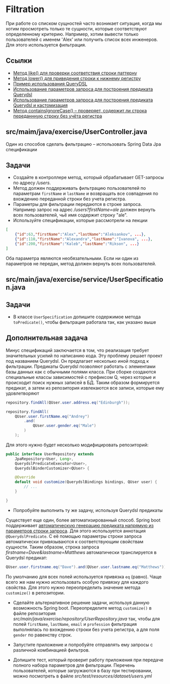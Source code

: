 # Filtration

При работе со списком сущностей часто возникает ситуация, когда мы хотим просмотреть только те сущности, которые соответствуют определенному критерию. Например, хотим вывести только пользователей с именем 'Alex' или получить список всех инженеров. Для этого используется фильтрация.

## Ссылки
* [Метод like() для проверки соответствия строки паттерну](https://docs.oracle.com/javaee/7/api/javax/persistence/criteria/CriteriaBuilder.html#like-javax.persistence.criteria.Expression-javax.persistence.criteria.Expression-)
* [Метод lower() для приведения строки к нижнему регистру](https://docs.oracle.com/javaee/7/api/javax/persistence/criteria/CriteriaBuilder.html#lower-javax.persistence.criteria.Expression-)
* [Пример использования QueryDSL](https://spring.io/blog/2011/04/26/advanced-spring-data-jpa-specifications-and-querydsl/)
* [Использование параметров запроса для построения предиката Querydsl](https://spring.io/blog/2011/04/26/advanced-spring-data-jpa-specifications-and-querydsl/)
* [Использование параметров запроса для построения предиката Querydsl и кастомизация](https://spring.io/blog/2015/09/04/what-s-new-in-spring-data-release-gosling#querydsl-web-support)
* [Метод containsIgnoreCase() – проверяет, содержит ли строка переданнную строку без учёта регистра](https://querydsl.com/static/querydsl/4.0.3/apidocs/com/querydsl/core/types/dsl/StringExpression.html#containsIgnoreCase-java.lang.String-)


## src/maim/java/exercise/UserController.java

Один из способов сделать фильтрацию – использовать Spring Data Jpa спецификации

## Задачи

* Создайте в контроллере метод, который обрабатывает GET-запросы по адресу */users*. 
* Метод должен поддерживать фильтрацию пользователей по параметрам `firstName` и `lastName` и возвращать все совпадения по вхождению переданной строки без учета регистра. 
* Параметры для фильтрации передаются в строке запроса. Например запрос на адрес */users?firstName=ale* должен вернуть всех пользователей, чьё имя содержит строку "ale". 
* Используйте спецификации, которые рассмотрели на лекции

```json
[
    {"id":63,"firstName":"Alex","lastName":"Aleksankov", ...},
    {"id":110,"firstName":"Alexandra","lastName":"Ivanova", ...},
    {"id":200,"firstName":"Kaleb","lastName":"Rikson", ...}
]
```

Оба параметра являются необязательными. Если ни один из параметров не передан, метод должен вернуть всех пользователей.


## src/main/java/exercise/service/UserSpecification.java

## Задачи

* В классе `UserSpecification` допишите содержимое метода `toPredicate()`, чтобы фильтрация работала так, как указано выше 

## Дополнительная задача

Минус спецификаций заключается в том, что реализация требует значительных усилий по написанию кода. Эту проблему решает проект под названием Querydsl. 
Он предлагает несколько иной подход к фильтрации.
Предикаты Querydsl позволяют работать с элементами базы данных как с обычными полями класса. 
При сборке создаются специальные классы зависимостей с префиксом Q, через которые и происходит поиск нужных записей в БД. 
Таким образом формируется предикат, а затем из репозитория извлекаются все записи, которые ему удовлетворяют

```java
repository.findAll(QUser.user.address.eq("Edinburgh"));

repository.findAll(
    QUser.user.firstName.eq("Andrey")
        .and(
            QUser.user.gender.eq("Male")
        )
    );
```

Для этого нужно будет несколько модифицировать репозиторий:

```java
public interface UserRepository extends
    JpaRepository<User, Long>,
    QuerydslPredicateExecutor<User>,
    QuerydslBinderCustomizer<QUser> {

    @Override
    default void customize(QuerydslBindings bindings, QUser user) {
        // ...
    }

}

```

* Попробуйте выполнить ту же задачу, используя Querydsl предикаты

Существует еще один, более автоматизированный способ. Spring boot поддерживает [автоматическую генерацию предиката напрямую из параметров строки запроса](https://spring.io/blog/2015/09/04/what-s-new-in-spring-data-release-gosling#querydsl-web-support). Для этого используется аннотация `@QuerydslPredicate`. С её помощью параметры строки запроса автоматически привязываются к соответствующим свойствам сущности. Таким образом, строка запроса *firstname=Dave&lastname=Matthews* автоматически транслируется в Querydsl предикат:

```java
QUser.user.firstname.eq("Dave").and(QUser.user.lastname.eq("Matthews"))
```

По умолчанию для всех полей используется привязка `eq` (равно). Чаще всего же нам нужно использовать особую привязку для каждого свойства. Для этого нужно переопределить значение метода `customize()` в репозитории.

* Сделайте альтернативное решение задачи, используя данную возможность Spring boot. Переопределите метод `customize()` в файле репозитория *src/main/java/exercise/repository/UserRepository.java* так, чтобы для полей `firstName`, `lastName`, `email` и `profession` фильтрация выполнялась по вхождению строки без учета регистра, а для поля `gender` по равенству строк.

* Запустите приложение и попробуйте отправлять ему запросы с различной комбинацией фильтров.

* Допишите тест, который проверит работу приложения при передаче полного набора параметров для фильтрации. Перечень пользователей, которые загружаются в базу при тестировании, можно посмотреть в файле *src/test/resources/dataset/users.yml*
